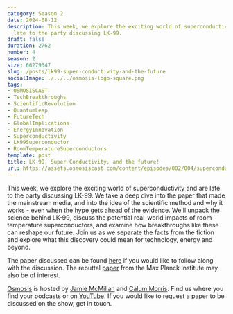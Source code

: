 ```yaml
---
category: Season 2
date: 2024-08-12
description: This week, we explore the exciting world of superconductivity and are
  late to the party discussing LK-99.
draft: false
duration: 2762
number: 4
season: 2
size: 66279347
slug: /posts/lk99-super-conductivity-and-the-future
socialImage: ./../../osmosis-logo-square.png
tags:
- OSMOSISCAST
- TechBreakthroughs
- ScientificRevolution
- QuantumLeap
- FutureTech
- GlobalImplications
- EnergyInnovation
- Superconductivity
- LK99Superconductor
- RoomTemperatureSuperconductors
template: post
title: LK-99, Super Conductivity, and the future!
url: https://assets.osmosiscast.com/content/episodes/002/004/superconductivity.mp3
---
```


This week, we explore the exciting world of superconductivity and are late to the party discussing LK-99. We take a deep dive into the paper that made the mainstream media, and into the idea of the scientific method and why it works - even when the hype gets ahead of the evidence. We'll unpack the science behind LK-99, discuss the potential real-world impacts of room-temperature superconductors, and examine how breakthroughs like these can reshape our future. Join us as we separate the facts from the fiction and explore what this discovery could mean for technology, energy and beyond.

The paper discussed can be found [here](https://arxiv.org/pdf/2307.12008) if you would like to follow along with the discussion. The rebuttal [paper](https://arxiv.org/abs/2308.06256) from the Max Planck Institute may also be of interest. 

[Osmosis](https://osmosiscast.com) is hosted by [Jamie McMillan](https://www.linkedin.com/in/jamie-mcmillan-metrology/) and [Calum Morris](https://www.linkedin.com/in/calum-morris-7015a028b/). Find us where you find your podcasts or on [YouTube](https://www.youtube.com/@Osmosiscast). If you would like to request a paper to be discussed on the show, get in touch.